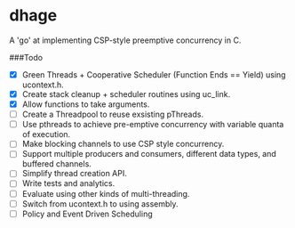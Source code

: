 # dhage
A 'go' at implementing CSP-style preemptive concurrency in C.

###Todo
- [x] Green Threads + Cooperative Scheduler (Function Ends == Yield) using ucontext.h.
- [x] Create stack cleanup + scheduler routines using uc\_link.
- [x] Allow functions to take arguments.
- [ ] Create a Threadpool to reuse exsisting pThreads.
- [ ] Use pthreads to achieve pre-emptive concurrency with variable quanta of execution.
- [ ] Make blocking channels to use CSP style concurrency.
- [ ] Support multiple producers and consumers, different data types, and buffered channels.
- [ ] Simplify thread creation API.
- [ ] Write tests and analytics.
- [ ] Evaluate using other kinds of multi-threading.
- [ ] Switch from ucontext.h to using assembly.
- [ ] Policy and Event Driven Scheduling
